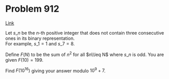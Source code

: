 # Problem 912

[Link](https://projecteuler.net/problem=912)

Let $s\_n$ be the $n$-th positive integer that does not contain three consecutive ones in its binary representation.  
For example, $s\_1 = 1$ and $s\_7 = 8$. 

Define $F(N)$ to be the sum of $n^2$ for all $n\\leq N$ where $s\_n$ is odd. You are given $F(10)=199$. 

Find $F(10^{16})$ giving your answer modulo $10^9+7$.